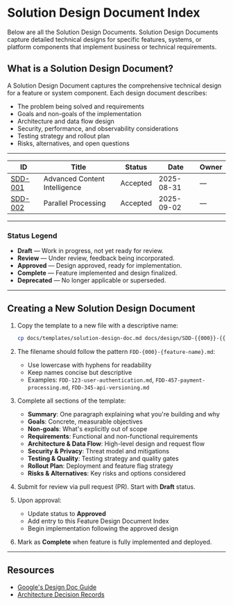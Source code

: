 # Solution Design Document Index

Below are all the Solution Design Documents. Solution Design Documents capture detailed technical designs for specific features, systems, or platform components that implement business or technical requirements.

## What is a Solution Design Document?

A Solution Design Document captures the comprehensive technical design for a feature or system component. Each design document describes:

- The problem being solved and requirements
- Goals and non-goals of the implementation
- Architecture and data flow design
- Security, performance, and observability considerations
- Testing strategy and rollout plan
- Risks, alternatives, and open questions

---

| ID                                             | Title                         | Status   | Date       | Owner        |
|------------------------------------------------|-------------------------------|----------|------------|--------------|
| [SDD-001](SDD-001-content-intelligence.md)     | Advanced Content Intelligence | Accepted | 2025-08-31 | —            |
| [SDD-002](SDD-002-parallel-processing.md)      | Parallel Processing           | Accepted | 2025-09-02 | —            |

---

### Status Legend

- **Draft** — Work in progress, not yet ready for review.
- **Review** — Under review, feedback being incorporated.
- **Approved** — Design approved, ready for implementation.
- **Complete** — Feature implemented and design finalized.
- **Deprecated** — No longer applicable or superseded.

---

## Creating a New Solution Design Document

1. Copy the template to a new file with a descriptive name:

   ```bash
   cp docs/templates/solution-design-doc.md docs/design/SDD-{{000}}-{{solution-name}}.md
   ```

2. The filename should follow the pattern `FDD-{000}-{feature-name}.md`:
   - Use lowercase with hyphens for readability
   - Keep names concise but descriptive
   - Examples: `FDD-123-user-authentication.md`, `FDD-457-payment-processing.md`, `FDD-345-api-versioning.md`

3. Complete all sections of the template:
   - **Summary**: One paragraph explaining what you're building and why
   - **Goals**: Concrete, measurable objectives
   - **Non-goals**: What's explicitly out of scope
   - **Requirements**: Functional and non-functional requirements
   - **Architecture & Data Flow**: High-level design and request flow
   - **Security & Privacy**: Threat model and mitigations
   - **Testing & Quality**: Testing strategy and quality gates
   - **Rollout Plan**: Deployment and feature flag strategy
   - **Risks & Alternatives**: Key risks and options considered

4. Submit for review via pull request (PR). Start with **Draft** status.

5. Upon approval:
   - Update status to **Approved**
   - Add entry to this Feature Design Document Index
   - Begin implementation following the approved design

6. Mark as **Complete** when feature is fully implemented and deployed.

---

## Resources

- [Google's Design Doc Guide](https://www.industrialempathy.com/posts/design-doc-a-design-doc/)
- [Architecture Decision Records](../decisions/register.md)

